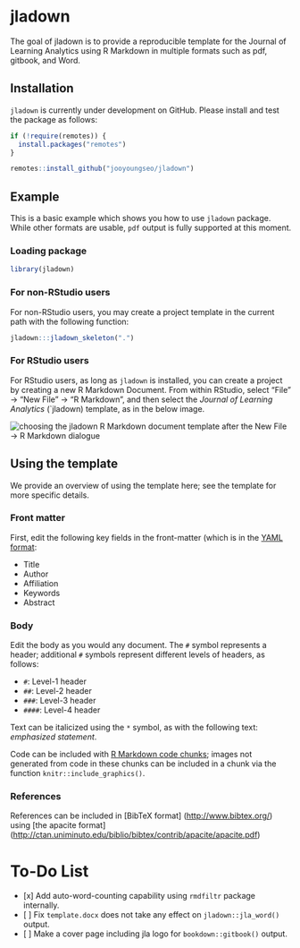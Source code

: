 
<!-- README.md is generated from README.Rmd. Please edit that file -->

# jladown

<!-- badges: start -->

<!-- badges: end -->

The goal of jladown is to provide a reproducible template for the
Journal of Learning Analytics using R Markdown in multiple formats such
as pdf, gitbook, and Word.

## Installation

`jladown` is currently under development on GitHub. Please install and
test the package as follows:

``` r
if (!require(remotes)) {
  install.packages("remotes")
}

remotes::install_github("jooyoungseo/jladown")
```

## Example

This is a basic example which shows you how to use `jladown` package.
While other formats are usable, `pdf` output is fully supported at this
moment.

### Loading package

``` r
library(jladown)
```

### For non-RStudio users

For non-RStudio users, you may create a project template in the current
path with the following function:

``` r
jladown:::jladown_skeleton(".")
```

### For RStudio users

For RStudio users, as long as `jladown` is installed, you can create a
project by creating a new R Markdown Document. From within RStudio,
select “File” -\> “New File” -\> “R Markdown”, and then select the
*Journal of Learning Analytics* (\`jladown) template, as in the below
image.

![choosing the jladown R Markdown document template after the New File
-\> R Markdown dialogue](choosing-jla-template.png)

## Using the template

We provide an overview of using the template here; see the template for
more specific details.

### Front matter

First, edit the following key fields in the front-matter (which is in
the [YAML
format](https://yaml.org/):

  - Title
  - Author
  - Affiliation
  - Keywords
  - Abstract

<!-- I'm not sure that the next line is true, and so I commented it out for now: -->

<!-- We note that fields that are not edited will not be included in the rendered -->

<!-- document. -->

### Body

Edit the body as you would any document. The `#` symbol represents a
header; additional `#` symbols represent different levels of headers, as
follows:

  - `#`: Level-1 header
  - `##`: Level-2 header
  - `###`: Level-3 header
  - `####`: Level-4 header

Text can be italicized using the `*` symbol, as with the following text:
*emphasized statement*.

Code can be included with [R Markdown code
chunks](https://rmarkdown.rstudio.com/lesson-3.html); images not
generated from code in these chunks can be included in a chunk via the
function `knitr::include_graphics()`.

### References

References can be included in \[BibTeX format\]
(<http://www.bibtex.org/>) using \[the apacite format\]
(<http://ctan.uniminuto.edu/biblio/bibtex/contrib/apacite/apacite.pdf>)

# To-Do List

  - \[x\] Add auto-word-counting capability using `rmdfiltr` package
    internally.
  - \[ \] Fix `template.docx` does not take any effect on
    `jladown::jla_word()` output.
  - \[ \] Make a cover page including jla logo for `bookdown::gitbook()`
    output.
